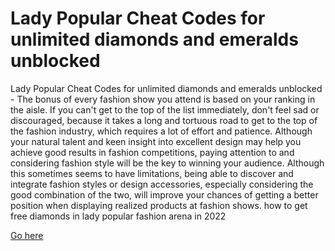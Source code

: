 # Lady Popular Cheat Codes for unlimited diamonds and emeralds unblocked

Lady Popular Cheat Codes for unlimited diamonds and emeralds unblocked - The bonus of every fashion show you attend is based on your ranking in the aisle. If you can't get to the top of the list immediately, don't feel sad or discouraged, because it takes a long and tortuous road to get to the top of the fashion industry, which requires a lot of effort and patience. Although your natural talent and keen insight into excellent design may help you achieve good results in fashion competitions, paying attention to and considering fashion style will be the key to winning your audience. Although this sometimes seems to have limitations, being able to discover and integrate fashion styles or design accessories, especially considering the good combination of the two, will improve your chances of getting a better position when displaying realized products at fashion shows. how to get free diamonds in lady popular fashion arena in 2022

<a href="https://non-cgplus.com/lady-popular/">Go here</a>
